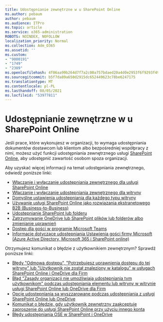 ```yaml
---
title: Udostępnianie zewnętrzne w u SharePoint Online
ms.author: pebaum
author: pebaum
ms.audience: ITPro
ms.topic: article
ms.service: o365-administration
ROBOTS: NOINDEX, NOFOLLOW
localization_priority: Normal
ms.collection: Adm_O365
ms.assetid: ''
ms.custom:
- "9000191"
- "1749"
- "2389"
ms.openlocfilehash: 4f06aa99b264d7f7a2c00a757bdaed20a4d0e2953f6f9293f4987ae448fb17bb
ms.sourcegitcommit: b5f7da89a650d2915dc652449623c78be6247175
ms.translationtype: MT
ms.contentlocale: pl-PL
ms.lasthandoff: 08/05/2021
ms.locfileid: "53977811"
---
```

# <a name="external-sharing-in-sharepoint-online"></a>Udostępnianie zewnętrzne w u SharePoint Online

Jeśli prace, które wykonujesz w organizacji, to wymaga udostępniania dokumentów dostawcom lub klientom albo bezpośredniej współpracy z nimi, możesz użyć funkcji udostępniania zewnętrznego usługi [SharePoint Online,](https://docs.microsoft.com/sharepoint/external-sharing-overview) aby udostępnić zawartość osobom spoza organizacji.

Aby uzyskać więcej informacji na temat udostępniania zewnętrznego, odwiedź poniższe linki:

- [Włączanie i wyłączanie udostępniania zewnętrznego dla usługi SharePoint Online](https://docs.microsoft.com/sharepoint/turn-external-sharing-on-or-off)
- [Włączanie i wyłączanie udostępniania zewnętrznego dla witryny](https://docs.microsoft.com/sharepoint/change-external-sharing-site)
- [Domyślne ustawienia udostępniania dla każdego typu witryny](https://docs.microsoft.com/Office365/Enterprise/microsoft-365-guest-settings#sharepoint-site-level)
- [Używanie usługi SharePoint Online jako rozwiązania ekstranetowego B2B (Business-to-Business)](https://docs.microsoft.com/sharepoint/create-b2b-extranet)
- [Udostępnianie SharePoint lub folderu](https://support.office.com/article/share-sharepoint-files-or-folders-1fe37332-0f9a-4719-970e-d2578da4941c)
- [Zatrzymywanie OneDrive lub SharePoint plików lub folderów albo zmienianie uprawnień](https://support.office.com/article/stop-sharing-onedrive-or-sharepoint-files-or-folders-or-change-permissions-0a36470f-d7fe-40a0-bd74-0ac6c1e13323)
- [Dostęp dla gości w programie Microsoft Teams](https://docs.microsoft.com/MicrosoftTeams/guest-access)
- [Informacje dotyczące udostępniania Ustawienia gości firmy Microsoft (Azure Active Directory, Microsoft 365 i SharePoint online)](https://docs.microsoft.com/Office365/Enterprise/microsoft-365-guest-settings)

Otrzymujesz komunikat o błędzie z użytkownikiem zewnętrznym? Sprawdź poniższe linki:

- [Błędy "Odmowa dostępu", "Potrzebujesz uprawnienia dostępu do tej witryny" lub "Użytkownik nie został znaleziony w katalogu" w usługach SharePoint Online i OneDrive dla Firm](https://docs.microsoft.com/sharepoint/support/administration/access-denied-or-need-permission-error-sharepoint-online-or-onedrive-for-business)
- [Błąd "Zasady organizacji nie umożliwiają udostępniania tym użytkownikom" podczas udostępniania elementu lub witryny w witrynie usługi SharePoint Online lub OneDrive dla Firm](https://docs.microsoft.com/sharepoint/support/administration/organization-policies-do-not-allow-you-to-share-with-users-error)
- [Opcje udostępniania są wyszzarowane podczas udostępniania z usługi SharePoint Online lub OneDrive](https://docs.microsoft.com/sharepoint/support/administration/sharing-options-grayed-out-when-sharing-from-sharepoint-online-or-onedrive)
- [Komunikat o błędzie, gdy użytkownik zewnętrzny zaakceptuje zaproszenie do usługi SharePoint Online przy użyciu innego konta](https://docs.microsoft.com/sharepoint/support/sharing-and-permissions/error-when-external-user-accepts-an-invitation-by-using-another-account)
- [Błędy udostępniania OSE w SharePoint i OneDrive](https://docs.microsoft.com/sharepoint/sharepoint-onedrive-error-message)


